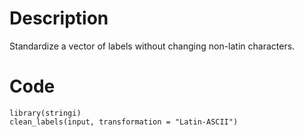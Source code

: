 # Description
Standardize a vector of labels without changing non-latin characters.

# Code
```
library(stringi)
clean_labels(input, transformation = "Latin-ASCII")

```